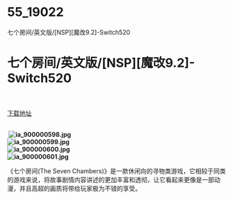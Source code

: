 # 55_19022
七个房间/英文版/[NSP][魔改9.2]-Switch520
# 七个房间/英文版/[NSP][魔改9.2]-Switch520
 <br/></br>
[下载地址](https://www.switch520.cc/article/19022 "下载地址")
<br/></br>

<p><strong>&nbsp;<img title="ia_900000598.jpg" src="https://www.switch520.cc/muke_img/2021_06_23_9265ccf92ab01.jpg" alt="ia_900000598.jpg"><br>
<img title="ia_900000599.jpg" src="https://www.switch520.cc/muke_img/2021_06_23_b703ae06f9b06.jpg" alt="ia_900000599.jpg"><br>
<img title="ia_900000600.jpg" src="https://www.switch520.cc/muke_img/2021_06_23_da77e39f5d665.jpg" alt="ia_900000600.jpg"><br>
<img title="ia_900000601.jpg" src="https://www.switch520.cc/muke_img/2021_06_23_9584f664d65a6.jpg" alt="ia_900000601.jpg"></strong></p>
<p>《七个房间(The Seven Chambers)》是一款休闲向的寻物类游戏，它相较于同类的游戏来说，将故事剧情内容讲述的更加丰富和透彻，让它看起来更像是一部动漫，并且高超的画质将带给玩家极为不错的享受。</p>
